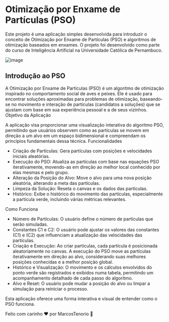 # Otimização por Enxame de Partículas (PSO)

Este projeto é uma aplicação simples desenvolvida para introduzir o conceito de Otimização por Enxame de Partículas (PSO) e algoritmos de otimização baseados em enxames. O projeto foi desenvolvido como parte do curso de Inteligência Artificial na Universidade Católica de Pernambuco.

![image](https://github.com/user-attachments/assets/7ba244f7-4d8d-415e-a29f-bbf7ede37b50)


## Introdução ao PSO
A Otimização por Enxame de Partículas (PSO) é um algoritmo de otimização inspirado no comportamento social de aves e peixes. Ele é usado para encontrar soluções aproximadas para problemas de otimização, baseando-se no movimento e interação de partículas (candidatos a soluções) que se ajustam com base em sua experiência pessoal e a de seus vizinhos.
Objetivo da Aplicação

A aplicação visa proporcionar uma visualização interativa do algoritmo PSO, permitindo que usuários observem como as partículas se movem em direção a um alvo em um espaço bidimensional e compreendam os princípios fundamentais dessa técnica.
Funcionalidades

- Criação de Partículas: Gera partículas com posições e velocidades iniciais aleatórias.
- Execução do PSO: Atualiza as partículas com base nas equações PSO iterativamente, movendo-as em direção ao melhor local conhecido por elas mesmas e pelo grupo.
- Alteração da Posição do Alvo: Move o alvo para uma nova posição aleatória, alterando a meta das partículas.
- Limpeza da Solução: Reseta o canvas e os dados das partículas.
- Histórico: Exibe o histórico do movimento das partículas, especialmente a partícula verde, incluindo várias métricas relevantes.

Como Funciona

- Número de Partículas: O usuário define o número de partículas que serão simuladas.
- Constantes C1 e C2: O usuário pode ajustar os valores das constantes (C1) e (C2) que influenciam a atualização das velocidades das partículas.
- Criação e Execução: Ao criar partículas, cada partícula é posicionada aleatoriamente no canvas. A execução do PSO move as partículas iterativamente em direção ao alvo, considerando suas melhores posições conhecidas e a melhor posição global.
- Histórico e Visualização: O movimento e os cálculos envolvidos do ponto verde são registrados e exibidos numa tabela, permitindo um acompanhamento detalhado de cada passo do algoritmo.
- Alvo e Reset: O usuário pode mudar a posição do alvo ou limpar a simulação para reiniciar o processo.

Esta aplicação oferece uma forma interativa e visual de entender como o PSO funciona.

Feito com carinho ❤ por MarcosTenorio 🚀
